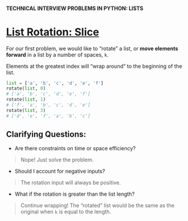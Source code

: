 #### TECHNICAL INTERVIEW PROBLEMS IN PYTHON: LISTS

# [List Rotation: Slice](https://www.codecademy.com/courses/technical-interview-practice-python/lessons/tip-python-lists/exercises/tip-python-lists-rotate-slice)

For our first problem, we would like to “rotate” a list, or **move elements forward** in a list by a number of spaces, `k`.

Elements at the greatest index will “wrap around” to the beginning of the list.
```Python
list = ['a', 'b', 'c', 'd', 'e', 'f']
rotate(list, 0)
# ['a', 'b', 'c', 'd', 'e', 'f']
rotate(list, 1)
# ['f', 'a', 'b', 'c', 'd', 'e']
rotate(list, 3)
# ['d', 'e', 'f', 'a', 'b', 'c']
```
## Clarifying Questions:

* Are there constraints on time or space efficiency?
> Nope! Just solve the problem.
* Should I account for negative inputs?
> The rotation input will always be positive.
* What if the rotation is greater than the list length?
> Continue wrapping!
> The “rotated” list would be the same as the original when `k` is equal to the length.
